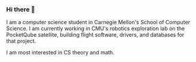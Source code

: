 ### Hi there 👋

<!--
**tomyyyD/tomyyyD** is a ✨ _special_ ✨ repository because its `README.md` (this file) appears on your GitHub profile.

Here are some ideas to get you started:

- 🔭 I’m currently working on ...
- 🌱 I’m currently learning ...
- 👯 I’m looking to collaborate on ...
- 🤔 I’m looking for help with ...
- 💬 Ask me about ...
- 📫 How to reach me: ...
- 😄 Pronouns: ...
- ⚡ Fun fact: ...
-->
I am a computer science student in Carnegie Mellon's School of Computer Science. I am currently working in CMU's robotics exploration lab on the PocketQube satellite, building flight software, drivers, and databases for that project. 

I am most interested in CS theory and math.
